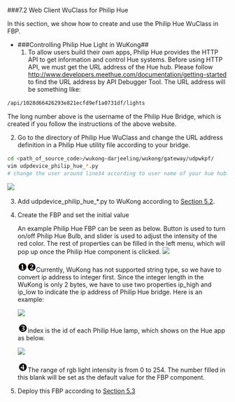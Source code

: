 ###7.2 Web Client WuClass for Philip Hue  

In this section, we show how to create and use the Philip Hue WuClass in FBP.

* ###Controlling Philip Hue Light in WuKong##  
   1. To allow users build their own apps, Philip Hue provides the HTTP API to get information and   control Hue systems. Before using HTTP API, we must get the URL address of the Hue hub. Please follow http://www.developers.meethue.com/documentation/getting-started to find the URL address by API Debugger Tool. The URL address will be something like:
```bash
/api/1028d66426293e821ecfd9ef1a0731df/lights  
```
The long number above is the username of the Philip Hue Bridge, which is created if you follow the instructions of the above website.   

   2. Go to the directory of Philip Hue WuClass and change the URL address definition in a Philip Hue utility file according to your bridge.   
```bash
cd <path_of_source_code>/wukong-darjeeling/wukong/gateway/udpwkpf/
vim udpdevice_philip_hue_*.py  
# change the user around line34 according to user name of your hue hub.
```
  ![](img/hue_user.png)

   3. Add udpdevice_philip_hue_\*.py  to WuKong according to [Section 5.2](../Ch5/Ch5_Device_Management.md).
   
   4. Create the FBP and set the initial value    
       
      An example Philip Hue FBP can be seen as below. Button is used to turn on/off Philip Hue Bulb, and slider is used to adjust the intensity of the red color. The rest of properties can be filled in the left menu, which will pop up once the Philip Hue component is clicked. 
       ![](img/hue_fbp.png)

       ![](img/no1_2.png)Currently, WuKong has not supported string type, so we have to convert ip address to integer first. Since the integer length in the WuKong is only 2 bytes, we have to use two properties ip_high and ip_low to indicate the ip address of Philip Hue bridge. Here is an example:
 
       ![](img/hue_ip_example2.png)

       ![](img/no3.png)index is the id of each Philip Hue lamp, which shows on the Hue app as below.

       ![](img/hue_app2.png)

       ![](img/no4.png)The range of rgb light intensity is from 0 to 254. The number filled in this blank will be set as the default value for the FBP component.      
   
   5.  Deploy this FBP according to [Section 5.3](../Ch5/Ch5_Application_Management.md)